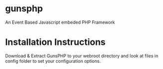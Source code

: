 gunsphp
=======

An Event Based Javascript embeded PHP Framework

Installation Instructions
=======

Download & Extract GunsPHP to your webroot directory and look at files in config folder to set your configuration options.
